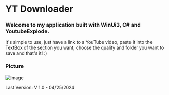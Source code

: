 # YT Downloader

### Welcome to my application built with WinUi3, C# and YoutubeExplode.

It's simple to use, just have a link to a YouTube video, paste it into the TextBox of the section you want, choose the quality and folder you want to save and that's it! :)



### Picture
![image](https://github.com/TXG0Fk3/YT-Downloader/assets/137466333/a0eaa01e-b441-40fe-80dc-4afffca93032)

Last Version: V 1.0 - 04/25/2024
